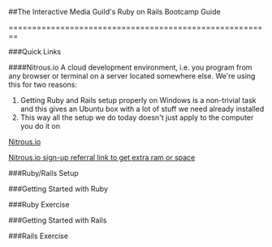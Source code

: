 ##The Interactive Media Guild's Ruby on Rails Bootcamp Guide

========================================================

###Quick Links

####Nitrous.io
A cloud development environment, i.e. you program from any browser or terminal on a server located somewhere else. We're using this for two reasons:

1. Getting Ruby and Rails setup properly on Windows is a non-trivial task and this gives an Ubuntu box with a lot of stuff we need already installed 
2. This way all the setup we do today doesn't just apply to the computer you do it on 

[Nitrous.io](https://www.nitrous.io)

[Nitrous.io sign-up referral link to get extra ram or space](https://www.nitrous.io/join/qC8ddqET1Ak)

###Ruby/Rails Setup

###Getting Started with Ruby

###Ruby Exercise

###Getting Started with Rails

###Rails Exercise